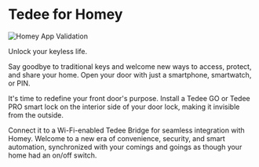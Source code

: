 # Tedee for Homey

![Homey App Validation](https://github.com/edwinvdpol/homey-tedee/actions/workflows/validate.yml/badge.svg)

Unlock your keyless life.

Say goodbye to traditional keys and welcome new ways to access, protect, and share your home. Open your door with just a smartphone, smartwatch, or PIN.

It's time to redefine your front door's purpose. Install a Tedee GO or Tedee PRO smart lock on the interior side of your door lock, making it invisible from the outside.

Connect it to a Wi-Fi-enabled Tedee Bridge for seamless integration with Homey. Welcome to a new era of convenience, security, and smart automation, synchronized with your comings and goings as though your home had an on/off switch.
